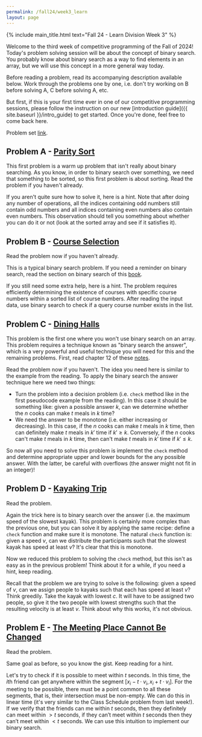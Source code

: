 ```yaml
---
permalink: /fall24/week3_learn
layout: page
---
```


{% include main_title.html text="Fall 24 - Learn Division Week 3" %}

Welcome to the third week of competitive programming of the Fall of
2024! Today's problem solving session will be about the concept of
binary search. You probably know about binary search as a way to find
elements in an array, but we will use this concept in a more general
way today.

Before reading a problem, read its accompanying description available
below. Work through the problems one by one, i.e. don't try working on
B before solving A, C before solving A, etc.

But first, if this is your first time ever in one of our
competitive programming sessions, please follow the instruction on our
new [introduction guide]({{ site.baseurl }}/intro_guide) to get
started. Once you're done, feel free to come back here.

Problem set [link](https://codeforces.com/group/hNnRWqFua0/contest/553384).

## Problem A - [Parity Sort](https://codeforces.com/group/hNnRWqFua0/contest/553384/problem/A)

This first problem is a warm up problem that isn't really about binary
searching. As you know, in order to binary search over something, we
need that something to be sorted, so this first problem is about
sorting. Read the problem if you haven't already.

If you aren't quite sure how to solve it, here is a hint. Note that
after doing any number of operations, all the indices containing odd
numbers still contain odd numbers and all indices containing even
numbers also contain even numbers. This observation should tell you
something about whether you can do it or not (look at the sorted array
and see if it satisfies it).

## Problem B - [Course Selection](https://codeforces.com/group/hNnRWqFua0/contest/553384/problem/A)

Read the problem now if you haven't already.

This is a typical binary search problem. If you need a reminder on
binary search, read the section on binary search of this
[book](https://cses.fi/book/book.pdf#section.3.3).

If you still need some extra help, here is a hint. The problem
requires efficiently determining the existence of courses with
specific course numbers within a sorted list of course numbers. After
reading the input data, use binary search to check if a query course
number exists in the list.

## Problem C - [Dining Halls](https://codeforces.com/group/hNnRWqFua0/contest/553384/problem/C)

This problem is the first one where you won't use binary search on an
array. This problem requires a technique known as "binary search the
answer", which is a very powerful and useful technique you will need
for this and the remaining problems. First, read chapter 12 of these
[notes](https://darrenyao.com/usacobook/java.pdf#page=68).

Read the problem now if you haven't. The idea you need here is similar
to the example from the reading. To apply the binary search the answer
technique here we need two things:

* Turn the problem into a decision problem (i.e. `check` method like
in the first pseudocode example from the reading). In this case it
should be something like: given a possible answer $k$, can we
determine whether the $n$ cooks can make $t$ meals in $k$ time?
* We need the answer to be monotone (i.e. either increasing or
decreasing). In this case, if the $n$ cooks can make $t$ meals in $k$
time, then can definitely make $t$ meals in $k'$ time if $k' \geq
k$. Conversely, if the $n$ cooks can't make $t$ meals in $k$ time,
then can't make $t$ meals in $k'$ time if $k' \leq k$.

So now all you need to solve this problem is implement the `check`
method and determine appropriate upper and lower bounds for the any
possible answer. With the latter, be careful with overflows (the
answer might not fit in an integer)!

## Problem D - [Kayaking Trip](https://codeforces.com/group/hNnRWqFua0/contest/553384/problem/D)

Read the problem.

Again the trick here is to binary search over the answer (i.e. the
maximum speed of the slowest kayak). This problem is certainly more
complex than the previous one, but you can solve it by applying the
same recipe: define a `check` function and make sure it is
monotone. The natural `check` function is: given a speed $v$, can we
distribute the participants such that the slowest kayak has speed at
least $v$? It's clear that this is monotone.

Now we reduced this problem to solving the `check` method, but this
isn't as easy as in the previous problem! Think about it for a while,
if you need a hint, keep reading.

Recall that the problem we are trying to solve is the following: given
a speed of $v$, can we assign people to kayaks such that each has
speed at least $v$? Think greedily. Take the kayak with lowest $c$. It
will have to be assigned two people, so give it the two people with
lowest strengths such that the resulting velocity is at least
$v$. Think about why this works, it's not obvious.

## Problem E - [The Meeting Place Cannot Be Changed](https://codeforces.com/group/hNnRWqFua0/contest/553384/problem/E)

Read the problem.

Same goal as before, so you know the gist. Keep reading for a hint.

Let's try to check if it is possible to meet within $t$ seconds. In
this time, the $i$th friend can get anywhere within the segment
$[x_i - t\cdot v_i, x_i + t \cdot v_i]$. For the meeting to be
possible, there must be a point common to all these segments, that is,
their intersection must be non-empty. We can do this in linear time
(it's very similar to the Class Schedule problem from last week!). If
we verify that the friends can me within $t$ seconds, then they
definitely can meet within $> t$ seconds, if they can’t meet within
$t$ seconds then they can’t meet within $< t$ seconds. We can use this
intuition to implement our binary search.

